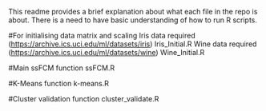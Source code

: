 This readme provides a brief explanation about what each file in the repo is about.
There is a need to have basic understanding of how to run R scripts.

#For initialising data matrix and scaling
  Iris data required (https://archive.ics.uci.edu/ml/datasets/iris)
  Iris_Initial.R
  Wine data required (https://archive.ics.uci.edu/ml/datasets/wine)
  Wine_Initial.R

#Main ssFCM function
  ssFCM.R

#K-Means function
  k-means.R

#Cluster validation function
  cluster_validate.R
